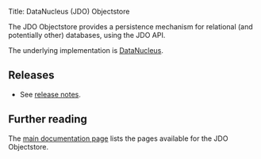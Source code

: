 Title: DataNucleus (JDO) Objectstore

The JDO Objectstore provides a persistence mechanism for relational (and potentially other) databases, using the JDO API.

The underlying implementation is [DataNucleus](http://www.datanucleus.org).

## Releases

- See [release notes](release-notes/about.html).

## Further reading

The [main documentation page](../../../documentation.html#jdo-objectstore) lists the pages available for the JDO Objectstore.

